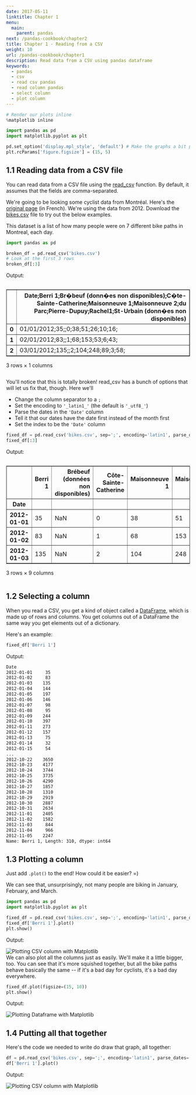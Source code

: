 ```yaml
---
date: 2017-05-11
linktitle: Chapter 1
menu:
  main:
    parent: pandas
next: /pandas-cookbook/chapter2
title: Chapter 1 - Reading from a CSV
weight: 10
url: /pandas-cookbook/chapter1
description: Read data from a CSV using pandas dataframe
keywords:
  - pandas
  - csv
  - read csv pandas
  - read column pandas
  - select column
  - plot column
---
```

```python
# Render our plots inline
%matplotlib inline

import pandas as pd
import matplotlib.pyplot as plt

pd.set_option('display.mpl_style', 'default') # Make the graphs a bit prettier
plt.rcParams['figure.figsize'] = (15, 5)
```

## 1.1 Reading data from a CSV file

You can read data from a CSV file using the [read_csv](http://pandas.pydata.org/pandas-docs/stable/generated/pandas.read_csv.html) function. By default, it assumes that the fields are comma-separated.

We're going to be looking some cyclist data from Montréal. Here's the [original page](http://donnees.ville.montreal.qc.ca/dataset/velos-comptage) (in French). We're using the data from 2012. Download the [bikes.csv](/bikes.csv) file to try out the below examples.

This dataset is a list of how many people were on 7 different bike paths in Montreal, each day.

```python
import pandas as pd

broken_df = pd.read_csv('bikes.csv')
# Look at the first 3 rows
broken_df[:3]
```

Output:

<div style="max-height:1000px;max-width:1500px;overflow:auto;">
<table border="1" class="dataframe">
  <thead>
    <tr style="text-align: right;">
      <th></th>
      <th>Date;Berri 1;Br�beuf (donn�es non disponibles);C�te-Sainte-Catherine;Maisonneuve 1;Maisonneuve 2;du Parc;Pierre-Dupuy;Rachel1;St-Urbain (donn�es non disponibles)</th>
    </tr>
  </thead>
  <tbody>
    <tr>
      <th>0</th>
      <td>   01/01/2012;35;;0;38;51;26;10;16;</td>
    </tr>
    <tr>
      <th>1</th>
      <td>   02/01/2012;83;;1;68;153;53;6;43;</td>
    </tr>
    <tr>
      <th>2</th>
      <td> 03/01/2012;135;;2;104;248;89;3;58;</td>
    </tr>
  </tbody>
</table>
<p>3 rows × 1 columns</p>
</div>

You'll notice that this is totally broken! read_csv has a bunch of options that will let us fix that, though. Here we'll

- Change the column separator to a `;`
- Set the encoding to `'_latin1_'` (the default is `'_utf8_'`)
- Parse the dates in the `'Date'` column
- Tell it that our dates have the date first instead of the month first
- Set the index to be the `'Date'` column

```python
fixed_df = pd.read_csv('bikes.csv', sep=';', encoding='latin1', parse_dates=['Date'], dayfirst=True, index_col='Date')
fixed_df[:3]
```

Output:

<div style="max-height:1000px;max-width:1500px;overflow:auto;">
<table border="1" class="dataframe">
  <thead>
    <tr style="text-align: right;">
      <th></th>
      <th>Berri 1</th>
      <th>Brébeuf (données non disponibles)</th>
      <th>Côte-Sainte-Catherine</th>
      <th>Maisonneuve 1</th>
      <th>Maisonneuve 2</th>
      <th>du Parc</th>
      <th>Pierre-Dupuy</th>
      <th>Rachel1</th>
      <th>St-Urbain (données non disponibles)</th>
    </tr>
    <tr>
      <th>Date</th>
      <th></th>
      <th></th>
      <th></th>
      <th></th>
      <th></th>
      <th></th>
      <th></th>
      <th></th>
      <th></th>
    </tr>
  </thead>
  <tbody>
    <tr>
      <th>2012-01-01</th>
      <td>  35</td>
      <td>NaN</td>
      <td> 0</td>
      <td>  38</td>
      <td>  51</td>
      <td> 26</td>
      <td> 10</td>
      <td> 16</td>
      <td>NaN</td>
    </tr>
    <tr>
      <th>2012-01-02</th>
      <td>  83</td>
      <td>NaN</td>
      <td> 1</td>
      <td>  68</td>
      <td> 153</td>
      <td> 53</td>
      <td>  6</td>
      <td> 43</td>
      <td>NaN</td>
    </tr>
    <tr>
      <th>2012-01-03</th>
      <td> 135</td>
      <td>NaN</td>
      <td> 2</td>
      <td> 104</td>
      <td> 248</td>
      <td> 89</td>
      <td>  3</td>
      <td> 58</td>
      <td>NaN</td>
    </tr>
  </tbody>
</table>
<p>3 rows × 9 columns</p>
</div>

## 1.2 Selecting a column

When you read a CSV, you get a kind of object called a [DataFrame](http://pandas.pydata.org/pandas-docs/stable/generated/pandas.DataFrame.html), which is made up of rows and columns. You get columns out of a DataFrame the same way you get elements out of a dictionary.

Here's an example:

```python
fixed_df['Berri 1']
```

Output:

```bash
Date
2012-01-01     35
2012-01-02     83
2012-01-03    135
2012-01-04    144
2012-01-05    197
2012-01-06    146
2012-01-07     98
2012-01-08     95
2012-01-09    244
2012-01-10    397
2012-01-11    273
2012-01-12    157
2012-01-13     75
2012-01-14     32
2012-01-15     54
...
2012-10-22    3650
2012-10-23    4177
2012-10-24    3744
2012-10-25    3735
2012-10-26    4290
2012-10-27    1857
2012-10-28    1310
2012-10-29    2919
2012-10-30    2887
2012-10-31    2634
2012-11-01    2405
2012-11-02    1582
2012-11-03     844
2012-11-04     966
2012-11-05    2247
Name: Berri 1, Length: 310, dtype: int64
```

## 1.3 Plotting a column

Just add `.plot()` to the end! How could it be easier? =)

We can see that, unsurprisingly, not many people are biking in January, February, and March.

```python
import pandas as pd
import matplotlib.pyplot as plt

fixed_df = pd.read_csv('bikes.csv', sep=';', encoding='latin1', parse_dates=['Date'], dayfirst=True, index_col='Date')
fixed_df['Berri 1'].plot()
plt.show()
```

Output:
<div>
<img src="/img/plot_single_column.png" alt="Plotting CSV column with Matplotlib" />
</div>
We can also plot all the columns just as easily. We'll make it a little bigger, too. You can see that it's more squished together, but all the bike paths behave basically the same -- if it's a bad day for cyclists, it's a bad day everywhere.

```python
fixed_df.plot(figsize=(15, 10))
plt.show()
```
Output:

<div>
<img src="/img/plot_dataframe.png" alt="Plotting Dataframe with Matplotlib" />
</div>

## 1.4 Putting all that together

Here's the code we needed to write do draw that graph, all together:

```python
df = pd.read_csv('bikes.csv', sep=';', encoding='latin1', parse_dates=['Date'], dayfirst=True, index_col='Date')
df['Berri 1'].plot()
```

Output:
<div>
<img src="/img/plot_single_column.png" alt="Plotting CSV column with Matplotlib" />
</div>
